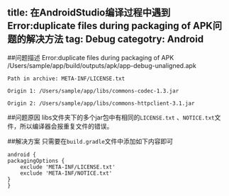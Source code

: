 title: 在AndroidStudio编译过程中遇到Error:duplicate files during packaging of APK问题的解决方法
tag: Debug
categotry: Android
---

##问题描述
	Error:duplicate files during packaging of APK /Users/sample/app/build/outputs/apk/app-debug-unaligned.apk

	Path in archive: META-INF/LICENSE.txt

	Origin 1: /Users/sample/app/libs/commons-codec-1.3.jar

	Origin 2: /Users/sample/app/libs/commons-httpclient-3.1.jar


##问题原因
libs文件夹下的多个jar包中有相同的`LICENSE.txt` 、`NOTICE.txt`文件，所以编译器会报重复文件的错误。

##解决方案
只需要在`build.gradle`文件中添加如下内容即可

	android {
    packagingOptions {
        exclude 'META-INF/LICENSE.txt'
        exclude 'META-INF/NOTICE.txt'
    }
	}